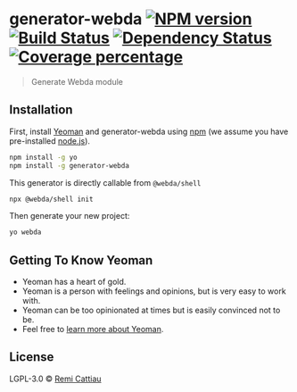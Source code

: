 # generator-webda [![NPM version][npm-image]][npm-url] [![Build Status][travis-image]][travis-url] [![Dependency Status][daviddm-image]][daviddm-url] [![Coverage percentage][coveralls-image]][coveralls-url]

> Generate Webda module

## Installation

First, install [Yeoman](http://yeoman.io) and generator-webda using [npm](https://www.npmjs.com/) (we assume you have pre-installed [node.js](https://nodejs.org/)).

```bash
npm install -g yo
npm install -g generator-webda
```

This generator is directly callable from `@webda/shell`

```bash
npx @webda/shell init
```

Then generate your new project:

```bash
yo webda
```

## Getting To Know Yeoman

- Yeoman has a heart of gold.
- Yeoman is a person with feelings and opinions, but is very easy to work with.
- Yeoman can be too opinionated at times but is easily convinced not to be.
- Feel free to [learn more about Yeoman](http://yeoman.io/).

## License

LGPL-3.0 © [Remi Cattiau]()

[npm-image]: https://badge.fury.io/js/generator-webda.svg
[npm-url]: https://npmjs.org/package/generator-webda
[travis-image]: https://travis-ci.org/loopingz/generator-webda.svg?branch=master
[travis-url]: https://travis-ci.org/loopingz/generator-webda
[daviddm-image]: https://david-dm.org/loopingz/generator-webda.svg?theme=shields.io
[daviddm-url]: https://david-dm.org/loopingz/generator-webda
[coveralls-image]: https://coveralls.io/repos/loopingz/generator-webda/badge.svg
[coveralls-url]: https://coveralls.io/r/loopingz/generator-webda
